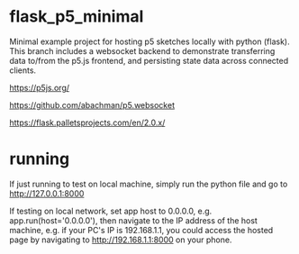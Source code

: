 # flask_p5_minimal
Minimal example project for hosting p5 sketches locally with python (flask). This branch includes a websocket backend to demonstrate transferring data to/from the p5.js frontend, and persisting state data across connected clients.

https://p5js.org/

https://github.com/abachman/p5.websocket

https://flask.palletsprojects.com/en/2.0.x/

# running
If just running to test on local machine, simply run the python file and go to http://127.0.0.1:8000

If testing on local network, set app host to 0.0.0.0, e.g. app.run(host='0.0.0.0'), then navigate to the IP address of the host machine, e.g. if your PC's IP is 192.168.1.1, you could access the hosted page by navigating to http://192.168.1.1:8000 on your phone.
